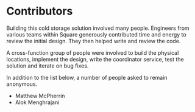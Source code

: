 # Contributors

Building this cold storage solution involved many people. Engineers from various teams within Square generously
contributed time and energy to review the initial design. They then helped write and review the code.

A cross-function group of people were involved to build the physical locations, implement the design, write the
coordinator service, test the solution and iterate on bug fixes.

In addition to the list below, a number of people asked to remain anonymous.

* Matthew McPherrin
* Alok Menghrajani
